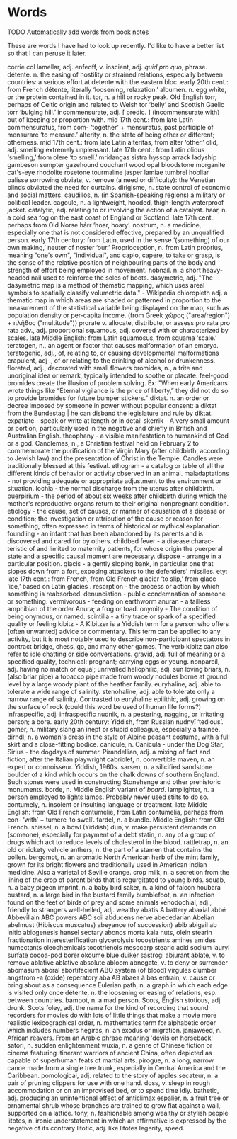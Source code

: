 # Words

TODO Automatically add words from book notes

These are words I have had to look up recently. I'd like to have a better list so that I can peruse it later.

corrie
col
lamellar, adj.
enfeoff, v.
inscient, adj.
_quid pro quo_, phrase.
détente. n. the easing of hostility or strained relations, especially between countries: a serious effort at detente with the eastern bloc. early 20th cent.: from French détente, literally ‘loosening, relaxation.’
albumen. n. egg white, or the protein contained in it.
tor, n. a hill or rocky peak. Old English torr, perhaps of Celtic origin and related to Welsh tor ‘belly’ and Scottish Gaelic tòrr ‘bulging hill.’
incommensurate, adj. [ predic. ] (incommensurate with) out of keeping or proportion with. mid 17th cent.: from late Latin commensuratus, from com- ‘together’ + mensuratus, past participle of mensurare ‘to measure.’
alterity, n. the state of being other or different; otherness. mid 17th cent.: from late Latin alteritas, from alter ‘other.’
olid, adj. smelling extremely unpleasant. late 17th cent.: from Latin olidus ‘smelling,’ from olere ‘to smell.’
mridangas
sistra
hyssop
arrack
ladyship
gambeson
sumpter
gazehound
couchant
wood
opal
bloodstone
morganite
cat's-eye
rhodolite
rosetone
tourmaline
jasper
lamiae
tumbrel
hobliar
palisse
sorrowing
obviate, v. remove (a need or difficulty): the Venetian blinds obviated the need for curtains.
dirigisme, n. state control of economic and social matters.
caudillos, n. (in Spanish-speaking regions) a military or political leader.
cagoule, n. a lightweight, hooded, thigh-length waterproof jacket.
catalytic, adj. relating to or involving the action of a catalyst.
haar, n. a cold sea fog on the east coast of England or Scotland. late 17th cent.: perhaps from Old Norse hárr ‘hoar, hoary’.
nostrum, n. a medicine, especially one that is not considered effective, prepared by an unqualified person. early 17th century: from Latin, used in the sense ‘(something) of our own making,’ neuter of noster ‘our.’
Proprioception, n. from Latin proprius, meaning "one's own", "individual", and capio, capere, to take or grasp, is the sense of the relative position of neighbouring parts of the body and strength of effort being employed in movement.
hobnail. n. a short heavy-headed nail used to reinforce the soles of boots.
dasymetric, adj. "The dasymetric map is a method of thematic mapping, which uses areal symbols to spatially classify volumetric data." - Wikipedia
chloropleth adj. a thematic map in which areas are shaded or patterned in proportion to the measurement of the statistical variable being displayed on the map, such as population density or per-capita income. (from Greek χῶρος ("area/region") + πλῆθος ("multitude"))
prorate v. allocate, distribute, or assess pro rata
pro rata adv., adj. proportional
squamous, adj. covered with or characterized by scales. late Middle English: from Latin squamosus, from squama ‘scale.’
teratogen, n., an agent or factor that causes malformation of an embryo.
teratogenic, adj., of, relating to, or causing developmental malformations
crapulent, adj ., of or relating to the drinking of alcohol or drunkenness.
floreted, adj., decorated with small flowers
bromides, n., a trite and unoriginal idea or remark, typically intended to soothe or placate: feel-good bromides create the illusion of problem solving. Ex: "When early Americans wrote things like “Eternal vigilance is the price of liberty,” they did not do so to provide bromides for future bumper stickers."
diktat. n. an order or decree imposed by someone in power without popular consent: a diktat from the Bundestag | he can disband the legislature and rule by diktat.
expatiate - speak or write at length or in detail
skerrik - A very small amount or portion, particularly used in the negative and chiefly in British and Australian English.
theophany - a visible manifestation to humankind of God or a god.
Candlemas, n., a Christian festival held on February 2 to commemorate the purification of the Virgin Mary (after childbirth, according to Jewish law) and the presentation of Christ in the Temple. Candles were traditionally blessed at this festival.
ethogram - a catalog or table of all the different kinds of behavior or activity observed in an animal.
maladaptations - not providing adequate or appropriate adjustment to the environment or situation.
lochia - the normal discharge from the uterus after childbirth.
puerpirium - the period of about six weeks after childbirth during which the mother's reproductive organs return to their original nonpregnant condition.
etiology - the cause, set of causes, or manner of causation of a disease or condition; the investigation or attribution of the cause or reason for something, often expressed in terms of historical or mythical explanation.
foundling - an infant that has been abandoned by its parents and is discovered and cared for by others.
childbed fever - a disease charac­teristic of and limited to maternity patients, for whose origin the puerperal state and a specific causal moment are necessary.
dispose - arrange in a particular position.
glacis - a gently sloping bank, in particular one that slopes down from a fort, exposing attackers to the defenders' missiles. ety: late 17th cent.: from French, from Old French glacier ‘to slip,’ from glace ‘ice,’ based on Latin glacies .
resorption - the process or action by which something is reabsorbed.
denunciation - public condemnation of someone or something.
vermivorous - feeding on earthworm
anuran - a tailless amphibian of the order Anura; a frog or toad.
onymity - The condition of being onymous, or named.
scintilla - a tiny trace or spark of a specified quality or feeling
kibitz - A Kibitzer is a Yiddish term for a person who offers (often unwanted) advice or commentary. This term can be applied to any activity, but it is most notably used to describe non-participant spectators in contract bridge, chess, go, and many other games. The verb kibitz can also refer to idle chatting or side conversations.
gravid, adj. full of meaning or a specified quality, technical: pregnant; carrying eggs or young.
nonpareil, adj. having no match or equal; unrivalled
heliophilic, adj. sun loving
briars, n. (also briar pipe) a tobacco pipe made from woody nodules borne at ground level by a large woody plant of the heather family.
euryhaline, adj. able to tolerate a wide range of salinity.
stenohaline, adj.  able to tolerate only a narrow range of salinity. Contrasted to euryhaline
epilithic, adj. growing on the surface of rock (could this word be used of human life forms?)
infraspecific, adj. infraspecific
nudnik, n. a pestering, nagging, or irritating person; a bore. early 20th century: Yiddish, from Russian nudnyĭ ‘tedious’.
gomer, n. military slang an inept or stupid colleague, especially a trainee.
dirndl, n. a woman's dress in the style of Alpine peasant costume, with a full skirt and a close-fitting bodice.
canicule, n. Canicula - under the Dog Star, Sirius - the dogdays of summer.
Pirandellian, adj. a mixing of fact and fiction, after the Italian playwright
cabriolet, n. convertible
maven, n. an expert or connoisseur. Yiddish, 1960s.
sarsen, n. a silicified sandstone boulder of a kind which occurs on the chalk downs of southern England. Such stones were used in constructing Stonehenge and other prehistoric monuments.
borde, n. Middle English variant of _board_.
lamplighter, n. a person employed to lights lamps. Probably never used stilts to do so. 
contumely, n. insolent or insulting language or treatment. late Middle English: from Old French contumelie, from Latin contumelia, perhaps from con- ‘with’ + tumere ‘to swell’.
fardel, n. a bundle. Middle English: from Old French.
shissel, n. a bowl (Yiddish)
dun, v. make persistent demands on (someone), especially for payment of a debt
statin, n. any of a group of drugs which act to reduce levels of cholesterol in the blood.
rattletrap, n. an old or rickety vehicle
anthers, n. the part of a stamen that contains the pollen.
bergomot, n. an aromatic North American herb of the mint family, grown for its bright flowers and traditionally used in American Indian medicine. Also a varietal of Seville orange. 
crop milk, n. a secretion from the lining of the crop of parent birds that is regurgitated to young birds.
squab, n. a baby pigeon
imprint, n. a baby bird
saker, n. a kind of falcon
houbara bustard, n. a large bird in the bustard family
bumblefoot, n. an infection found on the feet of birds of prey and some animals
xenodochial, adj., friendly to strangers
well-helled, adj. wealthy
abatis
A battery
abaxial
abbé
Abbevillain
ABC powers
ABC soil
abducens nerve
abededarian
Abelian
abelmust (Hibiscus muscatus)
abeyance (of succession)
abib
abigail
ab initio
abiogenesis
hansel
sectary
abonos
morta
kala nuts,
olein
stearin
fractionation
interesterification
glycerolysis
tocostrients
amines
amides
humectants
oleochemicals
tocotrienols
mesocarp
stearic acid
sodium lauryl surfate
cocoa-pod borer
okoume
blue duiker
sastrogi
abjurant
ablate, v. to remove
ablative
ablative absolute
abloom
abnegate, v. to deny or surrender
abomasum
aboral
abortifacient
ABO system (of blood)
virgules
clumber
angstrom
-a (oxide)
reperatory
aba
AB
abaea
à bas
entrain, v. cause or bring about as a consequence
Eulerian path, n. a graph in which each edge is visited only once
détente, n. the loosening or easing of relations, esp. between countries. 
bampot, n. a mad person. Scots, English
stotious, adj. drunk. Scots
foley, adj. the name for the kind of recording that sound recorders for movies do with lots of little things that make a movie more realistic
lexicographical order, n. mathematics term for alphabetic order which includes numbers
hegiras, n. an exodus or migration.
janjaweed, n. African reavers. From an Arabic phrase meaning 'devils on horseback'
satori, n. sudden enlightenment
wuxia, n. a genre of Chinese fiction or cinema featuring itinerant warriors of ancient China, often depicted as capable of superhuman feats of martial arts.
pirogue, n. a long, narrow canoe made from a single tree trunk, especially in Central America and the Caribbean.
pomological, adj. related to the story of apples
secateur, n. a pair of pruning clippers for use with one hand.
doss, v. sleep in rough accommodation or on an improvised bed, or to spend time idly.
bathetic, adj. producing an unintentional effect of anticlimax
espalier, n. a fruit tree or ornamental shrub whose branches are trained to grow flat against a wall, supported on a lattice.
tony, n. fashionable among wealthy or stylish people
litotes, n. ironic understatement in which an affirmative is expressed by the negative of its contrary
litotic, adj. like litotes
legerity, speed.
